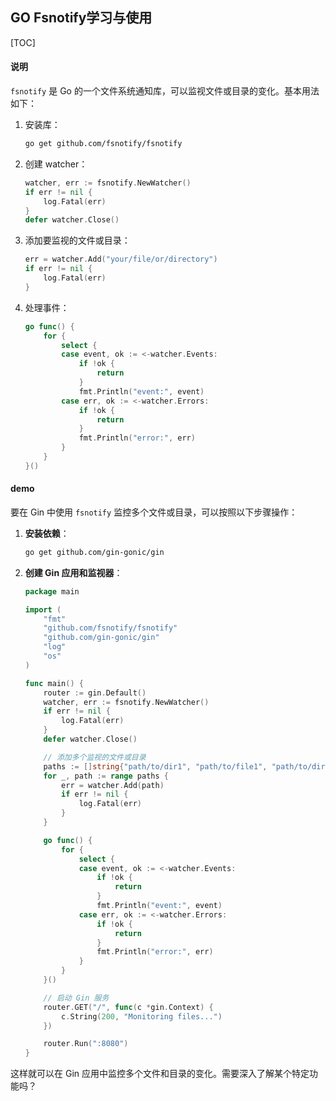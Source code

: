 ## GO Fsnotify学习与使用

[TOC]

#### 说明

`fsnotify` 是 Go 的一个文件系统通知库，可以监视文件或目录的变化。基本用法如下：

1. 安装库：
   ```bash
   go get github.com/fsnotify/fsnotify
   ```

2. 创建 watcher：
   ```go
   watcher, err := fsnotify.NewWatcher()
   if err != nil {
       log.Fatal(err)
   }
   defer watcher.Close()
   ```

3. 添加要监视的文件或目录：
   ```go
   err = watcher.Add("your/file/or/directory")
   if err != nil {
       log.Fatal(err)
   }
   ```

4. 处理事件：
   ```go
   go func() {
       for {
           select {
           case event, ok := <-watcher.Events:
               if !ok {
                   return
               }
               fmt.Println("event:", event)
           case err, ok := <-watcher.Errors:
               if !ok {
                   return
               }
               fmt.Println("error:", err)
           }
       }
   }()
   ```

#### demo

要在 Gin 中使用 `fsnotify` 监控多个文件或目录，可以按照以下步骤操作：

1. **安装依赖**：
   
   ```bash
   go get github.com/gin-gonic/gin
   ```

2. **创建 Gin 应用和监视器**：
   ```go
   package main
   
   import (
       "fmt"
       "github.com/fsnotify/fsnotify"
       "github.com/gin-gonic/gin"
       "log"
       "os"
   )
   
   func main() {
       router := gin.Default()
       watcher, err := fsnotify.NewWatcher()
       if err != nil {
           log.Fatal(err)
       }
       defer watcher.Close()
   
       // 添加多个监视的文件或目录
       paths := []string{"path/to/dir1", "path/to/file1", "path/to/dir2"}
       for _, path := range paths {
           err = watcher.Add(path)
           if err != nil {
               log.Fatal(err)
           }
       }
   
       go func() {
           for {
               select {
               case event, ok := <-watcher.Events:
                   if !ok {
                       return
                   }
                   fmt.Println("event:", event)
               case err, ok := <-watcher.Errors:
                   if !ok {
                       return
                   }
                   fmt.Println("error:", err)
               }
           }
       }()
   
       // 启动 Gin 服务
       router.GET("/", func(c *gin.Context) {
           c.String(200, "Monitoring files...")
       })
   
       router.Run(":8080")
   }
   ```

这样就可以在 Gin 应用中监控多个文件和目录的变化。需要深入了解某个特定功能吗？